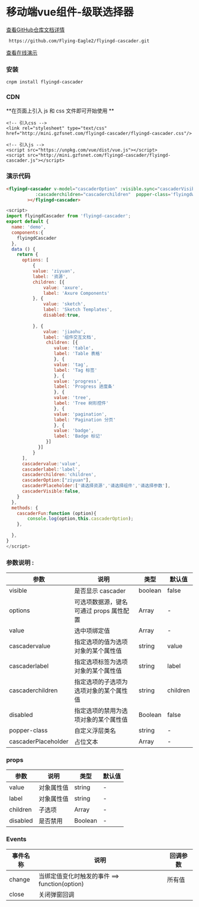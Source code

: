 #  移动端vue组件-级联选择器

[查看GitHub仓库文档详情](https://github.com/Flying-Eagle2/flyingd-cascader.git)

` https://github.com/Flying-Eagle2/flyingd-cascader.git`



[查看在线演示](http://mini.gzfsnet.com/flyingd-cascader/index.html)



### 安装

` cnpm install flyingd-cascader ` 

### CDN

**在页面上引入 js 和 css 文件即可开始使用 **

```  
<!-- 引入css -->
<link rel="stylesheet" type="text/css" href="http://mini.gzfsnet.com/flyingd-cascader/flyingd-cascader.css"/>

<!-- 引入js -->
<script src="https://unpkg.com/vue/dist/vue.js"></script>
<script src="http://mini.gzfsnet.com/flyingd-cascader/flyingd-cascader.js"></script>
```



### 演示代码

``` html
<flyingd-cascader v-model="cascaderOption" :visible.sync="cascaderVisible" :options="options"  :cascadervalue="cascadervalue" :cascaderlabel="cascaderlabel" :placeholder="cascaderPlaceholder"
           :cascaderchildren="cascaderchildren"  popper-class='flyingdwang-cascader'   @change="cascaderFun" 
        ></flyingd-cascader>
```

```  js
<script>
import flyingdCascader from 'flyingd-cascader';
export default {
  name: 'demo',
  components:{
    flyingdCascader
  },
  data () {
    return {
      options: [
          {
          value: 'ziyuan',
          label: '资源',
          children: [{
              value: 'axure',
              label: 'Axure Components'
          }, {
              value: 'sketch',
              label: 'Sketch Templates',
              disabled:true,
	
          }, {
              value: 'jiaohu',
              label: '组件交互文档',
               children: [{
                  value: 'table',
                  label: 'Table 表格'
                  }, {
                  value: 'tag',
                  label: 'Tag 标签'
                  }, {
                  value: 'progress',
                  label: 'Progress 进度条'
                  }, {
                  value: 'tree',
                  label: 'Tree 树形控件'
                  }, {
                  value: 'pagination',
                  label: 'Pagination 分页'
                  }, {
                  value: 'badge',
                  label: 'Badge 标记'
               }]
          	}]
          }
      ],
      cascadervalue:'value',
      cascaderlabel:'label',
      cascaderchildren:'children',
      cascaderOption:["ziyuan"],
      cascaderPlaceholder:['请选择资源','请选择组件','请选择参数'],
      cascaderVisible:false,
    }
  },
  methods: {
    cascaderFun:function (option){
        console.log(option,this.cascaderOption);
    },
      
  },
}
</script>
```










### 参数说明 :

| 参数                | 说明                                    | 类型    | 默认值   |
| ------------------- | --------------------------------------- | ------- | -------- |
| visible             | 是否显示 cascader                       | boolean | false    |
| options             | 可选项数据源，键名可通过 props 属性配置 | Array   | -        |
| value               | 选中项绑定值                            | Array   | -        |
| cascadervalue       | 指定选项的值为选项对象的某个属性值      | string  | value    |
| cascaderlabel       | 指定选项标签为选项对象的某个属性值      | string  | label    |
| cascaderchildren    | 指定选项的子选项为选项对象的某个属性值  | string  | children |
| disabled            | 指定选项的禁用为选项对象的某个属性值    | Boolean | false    |
| popper-class        | 自定义浮层类名                          | string  | -        |
| cascaderPlaceholder | 占位文本                                | Array   | -        |

### props

| 参数     | 说明       | 类型    | 默认值 |
| -------- | ---------- | ------- | ------ |
| value    | 对象属性值 | string  | -      |
| label    | 对象属性值 | string  | -      |
| children | 子选项     | Array   | -      |
| disabled | 是否禁用   | Boolean | -      |

### Events

| 事件名称 | 说明                                           | 回调参数 |
| -------- | ---------------------------------------------- | -------- |
| change   | 当绑定值变化时触发的事件 ==>  function(option) | 所有值   |
| close    | 关闭弹窗回调                                   |          |